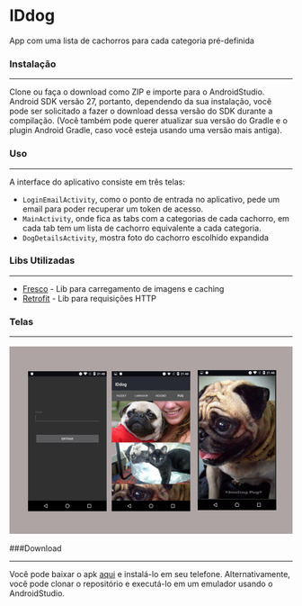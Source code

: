 # IDdog
App com uma lista de cachorros para cada categoria pré-definida


### Instalação
***

Clone ou faça o download como ZIP e importe para o AndroidStudio.
Android SDK versão 27, portanto, dependendo da sua instalação, você pode ser solicitado a fazer o download dessa versão do SDK durante a compilação. (Você também pode querer atualizar sua versão do Gradle e o plugin Android Gradle, caso você esteja usando uma versão mais antiga).

### Uso
***
A interface do aplicativo consiste em três telas:

* `LoginEmailActivity`, como o ponto de entrada no aplicativo, pede um email para poder recuperar um token de acesso.
* `MainActivity`, onde fica as tabs com a categorias de cada cachorro, em cada tab tem um lista de cachorro equivalente a cada categoria. 
* `DogDetailsActivity`, mostra foto do cachorro escolhido expandida

### Libs Utilizadas
***


* [Fresco](https://frescolib.org) -  Lib para carregamento de imagens e caching 
* [Retrofit](http://square.github.io/retrofit/) - Lib para requisições HTTP 

### Telas
***

![screenshots](https://github.com/0tavi0/IDdog/blob/master/screens/screen.png)

###Download
***

Você pode baixar o apk [aqui](https://github.com/0tavi0/IDdog/blob/master/screens/app-debug.apk) e instalá-lo em seu telefone. Alternativamente, você pode clonar o repositório e executá-lo em um emulador usando o AndroidStudio.